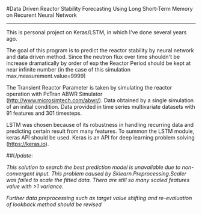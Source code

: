 #Data Driven Reactor Stability Forecasting Using Long Short-Term Memory on Recurent Neural Network

---
This is personal project on Keras/LSTM, in which I've done several years ago.

The goal of this program is to predict the reactor stability by neural network and data driven method. Since the neutron flux over time shouldn't be increase dramatically by order of exp the Reactor Period should be kept at near infinite number (in the case of this simulation max.measurement.value=9999)

The Transient Reactor Parameter is taken by simulating the reactor operation with PcTran ABWR Simulator (http://www.microsimtech.com/abwr/). Data obtained by a single simulation of an initial condition. Data provided in  time series multivariate datasets with 91 features and 301 timesteps. 

LSTM was chosen because of its robustness in handling recurring data and predicting certain result from many features. To summon the LSTM module, keras API should be used. Keras is an API for deep learning problem solving (https://keras.io).

##*Update*:

*This solution to search the best prediction model is unavailable due to non-convergent input. This problem caused by Sklearn.Preprocessing.Scaler was failed to scale the fitted data. Thera are still so many scaled features value with >1 variance.* 

*Further data preprocessing such as target value shifting and re-evaluation of lookback method should be revised*
